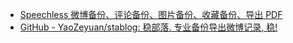 - [Speechless 微博备份、评论备份、图片备份、收藏备份、导出 PDF](https://speechless.fun/)
- [GitHub - YaoZeyuan/stablog: 稳部落. 专业备份导出微博记录, 稳!](https://github.com/YaoZeyuan/stablog)